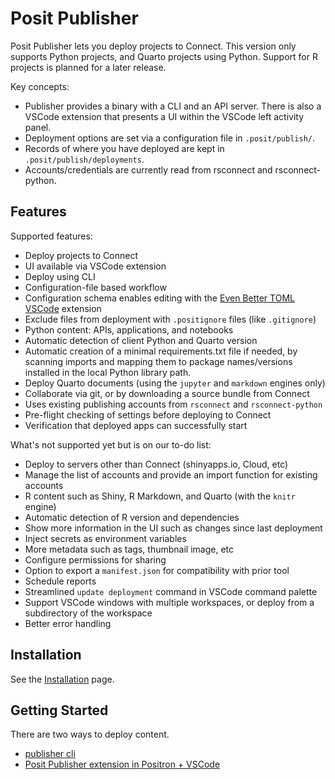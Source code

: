 # Posit Publisher

Posit Publisher lets you deploy projects to Connect. This version only supports
Python projects, and Quarto projects using Python. Support for R projects is
planned for a later release.

Key concepts:

- Publisher provides a binary with a CLI and an API server. There is also a VSCode
  extension that presents a UI within the VSCode left activity panel.
- Deployment options are set via a configuration file in `.posit/publish/`.
- Records of where you have deployed are kept in `.posit/publish/deployments`.
- Accounts/credentials are currently read from rsconnect and rsconnect-python.

## Features

Supported features:

- Deploy projects to Connect
- UI available via VSCode extension
- Deploy using CLI
- Configuration-file based workflow
- Configuration schema enables editing with the [Even Better TOML
  VSCode](https://marketplace.visualstudio.com/items?itemName=tamasfe.even-better-toml)
  extension
- Exclude files from deployment with `.positignore` files (like `.gitignore`)
- Python content: APIs, applications, and notebooks
- Automatic detection of client Python and Quarto version
- Automatic creation of a minimal requirements.txt file if needed, by scanning imports and mapping them to package names/versions installed in the local Python library path.
- Deploy Quarto documents (using the `jupyter` and `markdown` engines only)
- Collaborate via git, or by downloading a source bundle from Connect
- Uses existing publishing accounts from `rsconnect` and `rsconnect-python`
- Pre-flight checking of settings before deploying to Connect
- Verification that deployed apps can successfully start

What's not supported yet but is on our to-do list:

- Deploy to servers other than Connect (shinyapps.io, Cloud, etc)
- Manage the list of accounts and provide an import function for existing
  accounts
- R content such as Shiny, R Markdown, and Quarto (with the `knitr` engine)
- Automatic detection of R version and dependencies
- Show more information in the UI such as changes since last deployment
- Inject secrets as environment variables
- More metadata such as tags, thumbnail image, etc
- Configure permissions for sharing
- Option to export a `manifest.json` for compatibility with prior tool
- Schedule reports
- Streamlined `update deployment` command in VSCode command palette
- Support VSCode windows with multiple workspaces, or deploy from a
  subdirectory of the workspace
- Better error handling

## Installation

See the [Installation](installation.md) page.

## Getting Started

There are two ways to deploy content.

- [publisher cli](cli.md)
- [Posit Publisher extension in Positron + VSCode](vscode.md)
